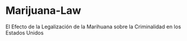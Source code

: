 # Marijuana-Law
El Efecto de la Legalización de la Marihuana sobre la Criminalidad en los Estados Unidos
